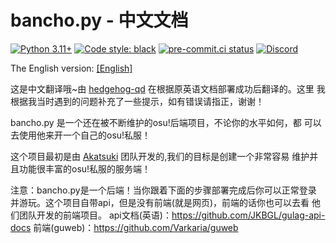 # bancho.py - 中文文档

[![Python 3.11+](https://img.shields.io/badge/python-3.11+-blue.svg)](https://www.python.org/downloads/)
[![Code style: black](https://img.shields.io/badge/code%20style-black-000000.svg)](https://github.com/ambv/black)
[![pre-commit.ci status](https://results.pre-commit.ci/badge/github/kawatapw/kawata.py/master.svg)](https://results.pre-commit.ci/latest/github/kawatapw/kawata.py/master)
[![Discord](https://discordapp.com/api/guilds/748687781605408908/widget.png?style=shield)](https://discord.gg/ShEQgUx)

The English version: [[English]](https://github.com/kawatapw/kawata.py/blob/master/README.md)

这是中文翻译哦~由 [hedgehog-qd](https://github.com/hedgehog-qd) 在根据原英语文档部署成功后翻译的。这里
我根据我当时遇到的问题补充了一些提示，如有错误请指正，谢谢！

bancho.py 是一个还在被不断维护的osu!后端项目，不论你的水平如何，都
可以去使用他来开一个自己的osu!私服！

这个项目最初是由 [Akatsuki](https://akatsuki.pw/) 团队开发的,我们的目标是创建一个非常容易
维护并且功能很丰富的osu!私服的服务端！

注意：bancho.py是一个后端！当你跟着下面的步骤部署完成后你可以正常登录
并游玩。这个项目自带api，但是没有前端(就是网页)，前端的话你也可以去看
他们团队开发的前端项目。
api文档(英语)：<https://github.com/JKBGL/gulag-api-docs>
前端(guweb)：<https://github.com/Varkaria/guweb>
